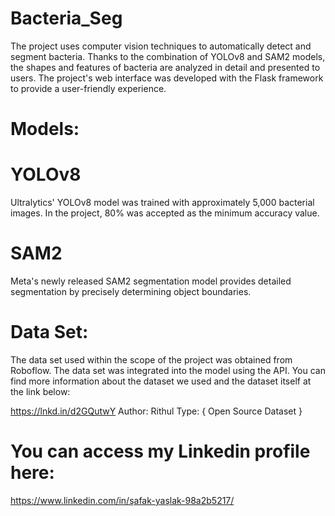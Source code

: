 # Bacteria_Seg
The project uses computer vision techniques to automatically detect and segment bacteria. Thanks to the combination of YOLOv8 and SAM2 models, the shapes and features of bacteria are analyzed in detail and presented to users. The project's web interface was developed with the Flask framework to provide a user-friendly experience.

# Models:
# YOLOv8
Ultralytics' YOLOv8 model was trained with approximately 5,000 bacterial images. In the project, 80% was accepted as the minimum accuracy value.
# SAM2
Meta's newly released SAM2 segmentation model provides detailed segmentation by precisely determining object boundaries.

# Data Set:
The data set used within the scope of the project was obtained from Roboflow. The data set was integrated into the model using the API. You can find more information about the dataset we used and the dataset itself at the link below:

https://lnkd.in/d2GQutwY
Author: Rithul
Type: { Open Source Dataset }

# You can access my Linkedin profile here:
https://www.linkedin.com/in/şafak-yaşlak-98a2b5217/
